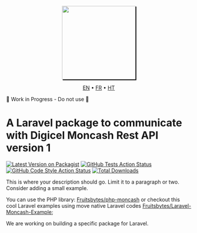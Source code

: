 <p align="center">
<a href="https://www.digicelgroup.com/ht/en/moncash/business.html" target="_blank">
<img style="box-shadow: 2px 2px 1px #000000" src="https://www.digicelgroup.com/etc/designs/haiti-en-moncash/_jcr_content/global/headerLogo.asset.spool/MonCash_Logo-180-90-white.png" width="200"></a></p>

<p align="center">
    <a href="/README.md">EN</a> • <a href="/README.fr.md">FR</a> • <a href="/README.ht.md">HT</a>
</p>

🚧 Work in Progress - Do not use 🚧

# A Laravel package to communicate with Digicel Moncash Rest API version 1
[![Latest Version on Packagist](https://img.shields.io/packagist/v/fruitsbytes/laravel-moncash.svg?style=flat-square)](https://packagist.org/packages/fruitsbytes/laravel-moncash)
[![GitHub Tests Action Status](https://img.shields.io/github/workflow/status/fruitsbytes/laravel-moncash/run-tests?label=tests)](https://github.com/fruitsbytes/laravel-moncash/actions?query=workflow%3Arun-tests+branch%3Amain)
[![GitHub Code Style Action Status](https://img.shields.io/github/workflow/status/fruitsbytes/laravel-moncash/Check%20&%20fix%20styling?label=code%20style)](https://github.com/fruitsbytes/laravel-moncash/actions?query=workflow%3A"Check+%26+fix+styling"+branch%3Amain)
[![Total Downloads](https://img.shields.io/packagist/dt/fruitsbytes/laravel-moncash.svg?style=flat-square)](https://packagist.org/packages/fruitsbytes/laravel-moncash)

This is where your description should go. Limit it to a paragraph or two. Consider adding a small example.


You can use the PHP library: [Fruitsbytes/php-moncash](https://github.com/Fruitsbytes/php-moncash) or checkout this cool Laravel examples using move native Laravel codes [Fruitsbytes/Laravel-Moncash-Example](https://github.com/Fruitsbytes/Laravel-Moncash-Example);

We are working on building a specific package for Laravel.


